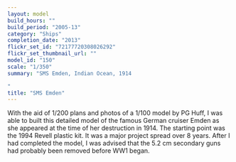 ```yaml
---
layout: model
build_hours: ""
build_period: "2005-13"
category: "Ships"
completion_date: "2013"
flickr_set_id: "72177720308026292"
flickr_set_thumbnail_url: ""
model_id: "150"
scale: "1/350"
summary: "SMS Emden, Indian Ocean, 1914

"
title: "SMS Emden"
---
```


With the aid of 1/200 plans and photos of a 1/100 model by PG Huff, I was able to built this detailed model of the famous German cruiser Emden as she appeared at the time of her destruction in 1914. The starting point was the 1994 Revell plastic kit. It was a major project spread over 8 years. After I had completed the model, I was advised that the 5.2 cm secondary guns had probably been removed before WW1 began.
